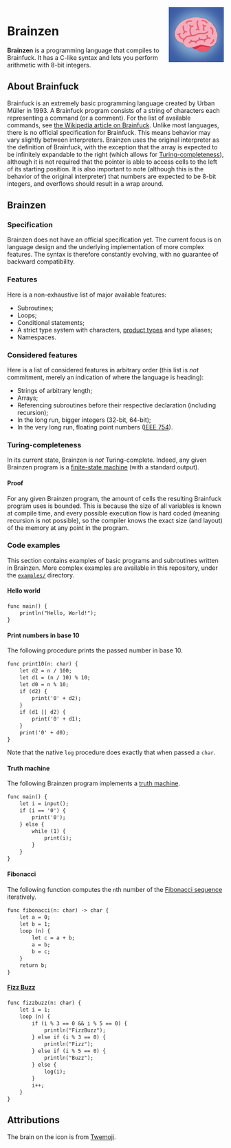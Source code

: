 <img src="assets/icon.svg" alt="Brainzen icon: a brain over a blue background" width="128" align="right">

# Brainzen

**Brainzen** is a programming language that compiles to Brainfuck. It has a C-like syntax and lets you perform arithmetic with 8-bit integers.

## About Brainfuck

Brainfuck is an extremely basic programming language created by Urban Müller in 1993. A Brainfuck program consists of a string of characters each representing a command (or a comment). For the list of available commands, see [the Wikipedia article on Brainfuck](https://en.wikipedia.org/wiki/Brainfuck#Commands). Unlike most languages, there is no official specification for Brainfuck. This means behavior may vary slightly between interpreters. Brainzen uses the original interpreter as the definition of Brainfuck, with the exception that the array is expected to be infinitely expandable to the right (which allows for [Turing-completeness](https://en.wikipedia.org/wiki/Turing_completeness)), although it is not required that the pointer is able to access cells to the left of its starting position. It is also important to note (although this is the behavior of the original interpreter) that numbers are expected to be 8-bit integers, and overflows should result in a wrap around.

## Brainzen

### Specification

Brainzen does not have an official specification yet. The current focus is on language design and the underlying implementation of more complex features. The syntax is therefore constantly evolving, with no guarantee of backward compatibility.

### Features

Here is a non-exhaustive list of major available features:

- Subroutines;
- Loops;
- Conditional statements;
- A strict type system with characters, [product types](https://en.wikipedia.org/wiki/Product_type) and type aliases;
- Namespaces.

### Considered features

Here is a list of considered features in arbitrary order (this list is *not* commitment, merely an indication of where the language is heading):

- Strings of arbitrary length;
- Arrays;
- Referencing subroutines before their respective declaration (including recursion);
- In the long run, bigger integers (32-bit, 64-bit);
- In the very long run, floating point numbers ([IEEE 754](https://en.wikipedia.org/wiki/IEEE_754)).

### Turing-completeness

In its current state, Brainzen is *not* Turing-complete. Indeed, any given Brainzen program is a [finite-state machine](https://en.wikipedia.org/wiki/Finite-state_machine) (with a standard output).

#### Proof

For any given Brainzen program, the amount of cells the resulting Brainfuck program uses is bounded. This is because the size of all variables is known at compile time, and every possible execution flow is hard coded (meaning recursion is not possible), so the compiler knows the exact size (and layout) of the memory at any point in the program.

### Code examples

This section contains examples of basic programs and subroutines written in Brainzen. More complex examples are available in this repository, under the [`examples/`](examples) directory.

#### Hello world

```brainzen
func main() {
    println("Hello, World!");
}
```

#### Print numbers in base 10

The following procedure prints the passed number in base 10.

```brainzen
func print10(n: char) {
    let d2 = n / 100;
    let d1 = (n / 10) % 10;
    let d0 = n % 10;
    if (d2) {
        print('0' + d2);
    }
    if (d1 || d2) {
        print('0' + d1);
    }
    print('0' + d0);
}
```

Note that the native `log` procedure does exactly that when passed a `char`.

#### Truth machine

The following Brainzen program implements a [truth machine](https://esolangs.org/wiki/Truth-machine).

```braiznen
func main() {
    let i = input();
    if (i == '0') {
        print('0');
    } else {
        while (1) {
            print(i);
        }
    }
}
```

#### Fibonacci

The following function computes the `n`th number of the [Fibonacci sequence](https://en.wikipedia.org/wiki/Fibonacci_number) iteratively.

```brainzen
func fibonacci(n: char) -> char {
    let a = 0;
    let b = 1;
    loop (n) {
        let c = a + b;
        a = b;
        b = c;
    }
    return b;
}
```

#### [Fizz Buzz](https://en.wikipedia.org/wiki/Fizz_buzz)

```brainzen
func fizzbuzz(n: char) {
    let i = 1;
    loop (n) {
        if (i % 3 == 0 && i % 5 == 0) {
            println("FizzBuzz");
        } else if (i % 3 == 0) {
            println("Fizz");
        } else if (i % 5 == 0) {
            println("Buzz");
        } else {
            log(i);
        }
        i++;
    }
}
```

## Attributions

The brain on the icon is from [Twemoji](https://twemoji.twitter.com/).
